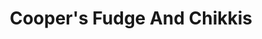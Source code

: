 ---
title: "Cooper's Fudge And Chikkis"
url: /lonavala/coopers-fudge-and-chikkis/
shop: confectionery
---